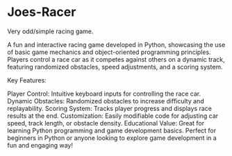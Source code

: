 # Joes-Racer
Very odd/simple racing game.

A fun and interactive racing game developed in Python, showcasing the use of basic game mechanics and object-oriented programming principles. Players control a race car as it competes against others on a dynamic track, featuring randomized obstacles, speed adjustments, and a scoring system.

Key Features:

Player Control: Intuitive keyboard inputs for controlling the race car.
Dynamic Obstacles: Randomized obstacles to increase difficulty and replayability.
Scoring System: Tracks player progress and displays race results at the end.
Customization: Easily modifiable code for adjusting car speed, track length, or obstacle density.
Educational Value: Great for learning Python programming and game development basics.
Perfect for beginners in Python or anyone looking to explore game development in a fun and engaging way!
